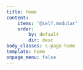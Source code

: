 ```yaml
---
title: Home
content:
    items: '@self.modular'
    order:
        by: default
        dir: desc
body_classes: s-page-home
template: home
onpage_menu: false
---
```


